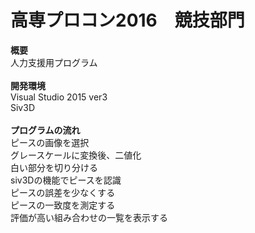 # 高専プロコン2016　競技部門
<b>概要</b><br>
人力支援用プログラム<br><br>
<b>開発環境</b><br>
Visual Studio 2015 ver3<br>
Siv3D<br><br>
<b>プログラムの流れ</b><br>
ピースの画像を選択<br>
グレースケールに変換後、二値化<br>
白い部分を切り分ける<br>
siv3Dの機能でピースを認識<br>
ピースの誤差を少なくする<br>
ピースの一致度を測定する<br>
評価が高い組み合わせの一覧を表示する<br>
